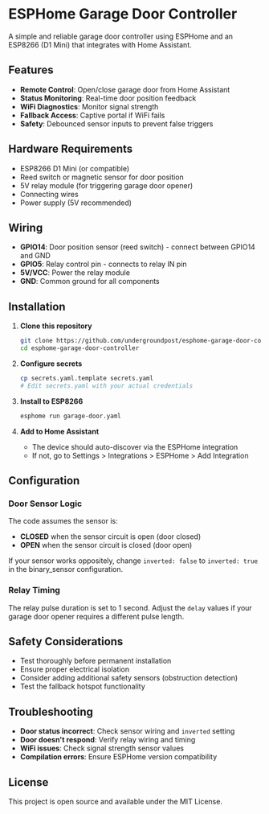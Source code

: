# ESPHome Garage Door Controller

A simple and reliable garage door controller using ESPHome and an ESP8266 (D1 Mini) that integrates with Home Assistant.

## Features

- **Remote Control**: Open/close garage door from Home Assistant
- **Status Monitoring**: Real-time door position feedback
- **WiFi Diagnostics**: Monitor signal strength
- **Fallback Access**: Captive portal if WiFi fails
- **Safety**: Debounced sensor inputs to prevent false triggers

## Hardware Requirements

- ESP8266 D1 Mini (or compatible)
- Reed switch or magnetic sensor for door position
- 5V relay module (for triggering garage door opener)
- Connecting wires
- Power supply (5V recommended)

## Wiring

- **GPIO14**: Door position sensor (reed switch) - connect between GPIO14 and GND
- **GPIO5**: Relay control pin - connects to relay IN pin
- **5V/VCC**: Power the relay module
- **GND**: Common ground for all components

## Installation

1. **Clone this repository**
   ```bash
   git clone https://github.com/undergroundpost/esphome-garage-door-controller
   cd esphome-garage-door-controller
   ```

2. **Configure secrets**
   ```bash
   cp secrets.yaml.template secrets.yaml
   # Edit secrets.yaml with your actual credentials
   ```

3. **Install to ESP8266**
   ```bash
   esphome run garage-door.yaml
   ```

4. **Add to Home Assistant**
   - The device should auto-discover via the ESPHome integration
   - If not, go to Settings > Integrations > ESPHome > Add Integration

## Configuration

### Door Sensor Logic

The code assumes the sensor is:
- **CLOSED** when the sensor circuit is open (door closed)  
- **OPEN** when the sensor circuit is closed (door open)

If your sensor works oppositely, change `inverted: false` to `inverted: true` in the binary_sensor configuration.

### Relay Timing

The relay pulse duration is set to 1 second. Adjust the `delay` values if your garage door opener requires a different pulse length.

## Safety Considerations

- Test thoroughly before permanent installation
- Ensure proper electrical isolation
- Consider adding additional safety sensors (obstruction detection)
- Test the fallback hotspot functionality

## Troubleshooting

- **Door status incorrect**: Check sensor wiring and `inverted` setting
- **Door doesn't respond**: Verify relay wiring and timing
- **WiFi issues**: Check signal strength sensor values
- **Compilation errors**: Ensure ESPHome version compatibility

## License

This project is open source and available under the MIT License.
